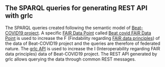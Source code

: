 ## The SPARQL queries for generating REST API with grlc 

The SPARQL queries created following the semantic model of [Beat-COVID19 project](https://github.com/LUMC-BioSemantics/beat-covid). A specific [FAIR Data Point](https://github.com/FAIRDataTeam/FAIRDataPoint-Spec) called [Beat covid FAIR Data Point](http://lumc-beat-covid.fair-dtls.surf-hosted.nl/) is used to increase the F (Findability regarding [FAIR data principles](https://www.go-fair.org/fair-principles/)) of the data of Beat-COVID19 project and the queries are therefore of federated nature. The [grlc API](https://github.com/CLARIAH/grlc) is used to increase the I (Interoperability regarding FAIR data principles) data of Beat-COVID19 project. The REST API generated by grlc allows querying the data through common REST messages.
